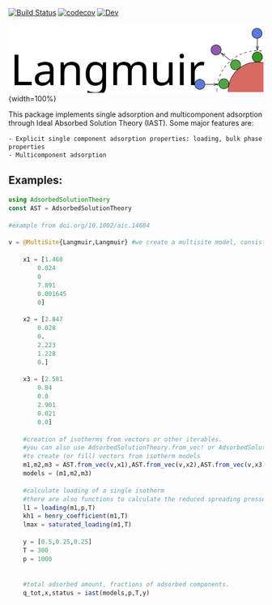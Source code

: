 [![Build Status](https://github.com/ClapeyronThermo/AdsorbedSolutionTheory.jl/actions/workflows/CI.yml/badge.svg?branch=main)](https://github.com/ClapeyronThermo/AdsorbedSolutionTheory.jl/actions/workflows/CI.yml?query=branch%3Amain) [![codecov](https://codecov.io/gh/ClapeyronThermo/AdsorbedSolutionTheory.jl/branch/main/graph/badge.svg?token=ZVGGR4AAFB)](https://codecov.io/gh/ClapeyronThermo/AdsorbedSolutionTheory.jl) [![Dev](https://img.shields.io/badge/docs-dev-blue.svg)](https://clapeyronthermo.github.io/AdsorbedSolutionTheory.jl/dev)

![logo](/docs/Langmuir_logo.svg){width=100%}

This package implements single adsorption and multicomponent adsorption through Ideal Absorbed Solution Theory (IAST). Some major features are:

    - Explicit single component adsorption properties: loading, bulk phase properties
    - Multicomponent adsorption 

## Examples:

```julia
using AdsorbedSolutionTheory
const AST = AdsorbedSolutionTheory

#example from doi.org/10.1002/aic.14684

v = @MultiSite{Langmuir,Langmuir} #we create a multisite model, consisting

    x1 = [1.468
        0.024
        0
        7.891
        0.001645
        0]

    x2 = [2.847
        0.028
        0.
        2.223
        1.228
        0.]

    x3 = [2.581
        0.84
        0.0
        2.901
        0.021
        0.0]

    #creation of isotherms from vectors or other iterables.
    #you can also use AdsorbedSolutionTheory.from_vec! or AdsorbedSolutionTheory.from_vec
    #to create (or fill) vectors from isotherm models
    m1,m2,m3 = AST.from_vec(v,x1),AST.from_vec(v,x2),AST.from_vec(v,x3)
    models = (m1,m2,m3)

    #calculate loading of a single isotherm
    #there are also functions to calculate the reduced spreading pressure, and inverse algorithms
    l1 = loading(m1,p,T)
    kh1 = henry_coefficient(m1,T)
    lmax = saturated_loading(m1,T)

    y = [0.5,0.25,0.25]
    T = 300
    p = 1000

    
    #total adsorbed amount, fractions of adsorbed components.
    q_tot,x,status = iast(models,p,T,y) 
```
